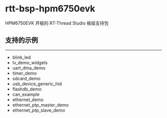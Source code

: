 # rtt-bsp-hpm6750evk

HPM6750EVK 开板的 RT-Thread Studio 板级支持包

## 支持的示例
***
- blink_led
- lv_demo_widgets
- uart_dma_demo
- timer_demo
- sdcard_demo
- usb_device_generic_hid
- flashdb_demo
- can_example
- ethernet_demo
- ethernet_ptp_master_demo
- ethernet_ptp_slave_demo